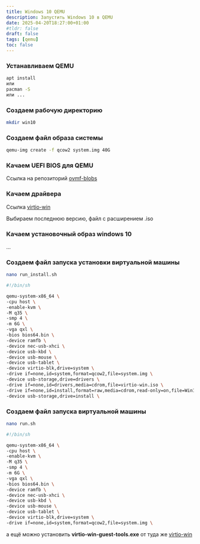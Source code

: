 ```yaml
---
title: Windows 10 QEMU
description: Запустить Windows 10 в QEMU
date: 2025-04-20T18:27:00+01:00
#tldr: false
draft: false
tags: [qemu] 
toc: false
---
```



### Устанавливаем QEMU

```bash
apt install 
или
pacman -S
или ...
```

### Создаем рабочую директорию

```bash
mkdir win10
```

### Создаем файл образа системы

```bash
qemu-img create -f qcow2 system.img 40G
```

### Качаем UEFI BIOS для QEMU

Ссылка на репозиторий [ovmf-blobs](https://github.com/BlankOn/ovmf-blobs)

### Качаем драйвера

Ссылка [virtio-win](https://fedorapeople.org/groups/virt/virtio-win/direct-downloads/archive-virtio/)

Выбираем последнюю версию, файл с расширением .iso

### Качаем установочный образ windows 10

...

### Создаем файл запуска установки виртуальной машины

```bash
nano run_install.sh
```

```bash
#!/bin/sh

qemu-system-x86_64 \
-cpu host \
-enable-kvm \
-M q35 \
-smp 4 \
-m 6G \
-vga qxl \
-bios bios64.bin \
-device ramfb \
-device nec-usb-xhci \
-device usb-kbd \
-device usb-mouse \
-device usb-tablet \
-device virtio-blk,drive=system \
-drive if=none,id=system,format=qcow2,file=system.img \
-device usb-storage,drive=drivers \
-drive if=none,id=drivers,media=cdrom,file=virtio-win.iso \
-drive if=none,id=install,format=raw,media=cdrom,read-only=on,file=Win10_22H2_Russian_x64v1.iso \
-device usb-storage,drive=install \

```

### Создаем файл запуска виртуальной машины

```bash
nano run.sh
```

```bash
#!/bin/sh

qemu-system-x86_64 \
-cpu host \
-enable-kvm \
-M q35 \
-smp 4 \
-m 6G \
-vga qxl \
-bios bios64.bin \
-device ramfb \
-device nec-usb-xhci \
-device usb-kbd \
-device usb-mouse \
-device usb-tablet \
-device virtio-blk,drive=system \
-drive if=none,id=system,format=qcow2,file=system.img \

```

а ещё можно установить **virtio-win-guest-tools.exe** от туда же [virtio-win](https://fedorapeople.org/groups/virt/virtio-win/direct-downloads/archive-virtio/)
